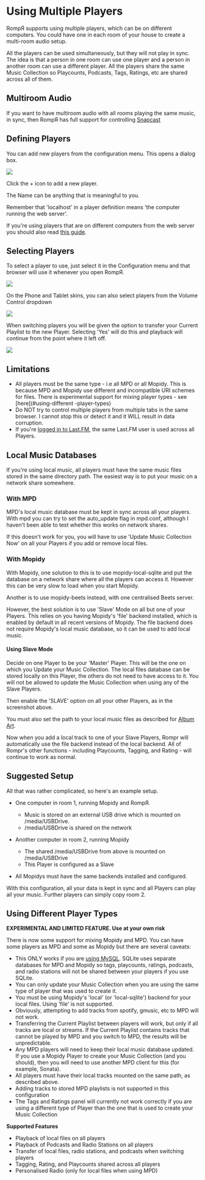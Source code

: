 # Using Multiple Players

RompЯ supports using multiple players, which can be on different computers. You could have one in each room of your house to create a multi-room audio setup.

All the players can be used simultaneously, but they will not play in sync. The idea is that a person in one room can use one player and a person in another room can use a different player. All the players share the same Music Collection so Playcounts, Podcasts, Tags, Ratings, etc are shared across all of them.

## Multiroom Audio

If you want to have multiroom audio with all rooms playing the same music, in sync, then RompЯ has full support for controlling [Snapcast](/RompR/Snapcast)

## Defining Players

You can add new players from the configuration menu. This opens a dialog box.

![](images/players.png)

Click the + icon to add a new player.

The Name can be anything that is meaningful to you.

Remember that 'localhost' in a player definition means 'the computer running the web server'.

If you're using players that are on different computers from the web server you should also read [this guide](/RompR/Troubleshooting).

## Selecting Players

To select a player to use, just select it in the Configuration menu and that browser will use it whenever you open RompЯ.

![](images/players2.png)

On the Phone and Tablet skins, you can also select players from the Volume Control dropdown

![](images/players3.png)

When switching players you will be given the option to transfer your Current Playlist to the new Player. Selecting 'Yes' will do this and playback will continue from the point where it left off.

![](images/players4.png)

## Limitations

* All players must be the same type - i.e all MPD or all Mopidy. This is because MPD and Mopidy use different and incompatible URI schemes for files. There is experimental support for mixing player types - see [here](#using-different -player-types)
* Do NOT try to control multiple players from multiple tabs in the same browser. I cannot stop this or detect it and it WILL result in data corruption.
* If you're [logged in to Last.FM](/RonpR/LastFM), the same Last.FM user is used across all Players.

## Local Music Databases

If you're using local music, all players must have the same music files stored in the same directory path. The easiest way is to put your music on a network share somewhere.

### With MPD

MPD's local music database must be kept in sync across all your players. With mpd you can try to set the auto_update flag in mpd.conf, although I haven't been able to test whether this works on network shares.

If this doesn't work for you, you will have to use 'Update Music Collection Now' on all your Players if you add or remove local files.

### With Mopidy

With Mopidy, one solution to this is to use mopidy-local-sqlite and put the database on a network share where all the players can access it. However this can be very slow to load when you start Mopidy.

Another is to use mopidy-beets instead, with one centralised Beets server.

However, the best solution is to use 'Slave' Mode on all but one of your Players. This relies on you having Mopidy's 'file' backend installed, which is enabled by default in all recent versions of Mopidy. The file backend does not require Mopidy's local music database, so it can be used to add local music.

#### Using Slave Mode

Decide on one Player to be your 'Master' Player. This will be the one on which you Update your Music Collection. The local files database can be stored locally on this Player, the others do not need to have access to it. You will not be allowed to update the Music Collection when using any of the Slave Players.

Then enable the 'SLAVE' option on all your other Players, as in the screenshot above.

You must also set the path to your local music files as described for [Album Art](/RompR/Album-Art-Manager).

Now when you add a local track to one of your Slave Players, Rompr will automatically use the file backend instead of the local backend. All of Rompr's other functions - including Playcounts, Tagging, and Rating - will continue to work as normal.

## Suggested Setup

All that was rather complicated, so here's an example setup.

* One computer in room 1, running Mopidy and RompЯ.
    * Music is stored on an external USB drive which is mounted on /media/USBDrive.
    * /media/USBDrive is shared on the network

* Another computer in room 2, running Mopidy
    * The shared /media/USBDrive from above is mounted on /media/USBDrive
    * This Player is configured as a Slave

* All Mopidys must have the same backends installed and configured.

With this configuration, all your data is kept in sync and all Players can play all your  music. Further players can simply copy room 2.

## Using Different Player Types

**EXPERIMENTAL AND LIMITED FEATURE. Use at your own risk**

There is now some support for mixing Mopidy and MPD. You can have some players as MPD and some as Mopidy but there are several caveats:

* This ONLY works if you are [using MySQL](/RompR/Using-a-MySQL-server). SQLite uses separate databases for MPD and Mopidy so tags, playcounts, ratings, podcasts, and radio stations will not be shared between your players if you use SQLite.
* You can only update your Music Collection when you are using the same type of player that was used to create it.
* You must be using Mopidy's 'local' (or 'local-sqlite') backend for your local files. Using 'file' is not supported.
* Obviously, attempting to add tracks from spotify, gmusic, etc to MPD will not work.
* Transferring the Current Playlist between players will work, but only if all tracks are local or streams. If the Current Playlist contains tracks that cannot be played by MPD and you switch to MPD, the results will be unpredictable.
* Any MPD players will need to keep their local music database updated. If you use a Mopidy Player to create your Music Collection (and you should), then you will need to use another MPD client for this (for example, Sonata).
* All players must have their local tracks mounted on the same path, as described above.
* Adding tracks to stored MPD playlists is not supported in this configuration
* The Tags and Ratings panel will currently not work correctly if you are using a different type of Player than the one that is used to create your Music Collection

**Supported Features**

* Playback of local files on all players
* Playback of Podcasts and Radio Stations on all players
* Transfer of local files, radio stations, and podcasts when switching players
* Tagging, Rating, and Playcounts shared across all players
* Personalised Radio (only for local files when using MPD)


